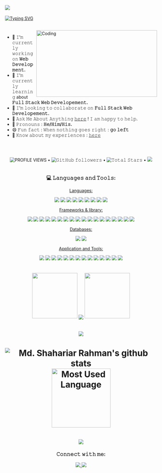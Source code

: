 <h1>
  <img src="https://www.internetcreation.net/wp-content/uploads/2015/04/banner-web-development.png"/>
</h1>

[![Typing SVG](https://readme-typing-svg.herokuapp.com?font=&size=48&duration=7000&color=26B2C9&center=true&vCenter=true&multiline=true&width=1500&height=125&lines=Hello+there!%F0%9F%91%8B%2C+I'm+Md.+Shahariar+Rahman;working+as+a+mern+stack+developer)](https://git.io/typing-svg)

<br/>
<img height="220" width="400" align="right" alt="Coding" src="https://cdn.dribbble.com/users/1162077/screenshots/5403918/media/a85c0dcdcc774c6f340b07518363d6fb.gif"/>

- 🔭 𝙸’𝚖 𝚌𝚞𝚛𝚛𝚎𝚗𝚝𝚕𝚢 𝚠𝚘𝚛𝚔𝚒𝚗𝚐 𝚘𝚗 **𝚆𝚎𝚋 𝙳𝚎𝚟𝚎𝚕𝚘𝚙𝚖𝚎𝚗𝚝.**
- 🌱 𝙸’𝚖 𝚌𝚞𝚛𝚛𝚎𝚗𝚝𝚕𝚢 𝚕𝚎𝚊𝚛𝚗𝚒𝚗𝚐 about **𝙵𝚞𝚕𝚕 𝚂𝚝𝚊𝚌𝚔 𝚆𝚎𝚋 𝙳𝚎𝚟𝚎𝚕𝚘𝚙𝚎𝚖𝚎𝚗𝚝.**
- 👯 𝙸’𝚖 𝚕𝚘𝚘𝚔𝚒𝚗𝚐 𝚝𝚘 𝚌𝚘𝚕𝚕𝚊𝚋𝚘𝚛𝚊𝚝𝚎 𝚘𝚗 **𝙵𝚞𝚕𝚕 𝚂𝚝𝚊𝚌𝚔 𝚆𝚎𝚋 𝙳𝚎𝚟𝚎𝚕𝚘𝚙𝚎𝚖𝚎𝚗𝚝.**
- 💬 𝙰𝚜𝚔 𝙼𝚎 𝙰𝚋𝚘𝚞𝚝 𝙰𝚗𝚢𝚝𝚑𝚒𝚗𝚐 [𝚑𝚎𝚛𝚎](https://www.linkedin.com/in/mdshahariarrahman/) ! 𝙸 𝚊𝚖 𝚑𝚊𝚙𝚙𝚢 𝚝𝚘 𝚑𝚎𝚕𝚙.
- 👨‍ 𝙿𝚛𝚘𝚗𝚘𝚞𝚗𝚜 : **𝙷𝚎/𝙷𝚒𝚖/𝙷𝚒𝚜.**
- 😄 𝙵𝚞𝚗 𝚏𝚊𝚌𝚝 : 𝚆𝚑𝚎𝚗 𝚗𝚘𝚝𝚑𝚒𝚗𝚐 𝚐𝚘𝚎𝚜 𝚛𝚒𝚐𝚑𝚝 : **𝚐𝚘 𝚕𝚎𝚏𝚝**
- 📄 𝙺𝚗𝚘𝚠 𝚊𝚋𝚘𝚞𝚝 𝚖𝚢 𝚎𝚡𝚙𝚎𝚛𝚒𝚎𝚗𝚌𝚎𝚜 : [𝚑𝚎𝚛𝚎](https://drive.google.com/file/d/10FBa_vy8DQ04U9Mg6bGPS4I6OMphBXda/view?usp=sharing)

<br/><br/>
<p align="center">
  <img alt = "PROFILE VIEWS" src="https://komarev.com/ghpvc/?username=shahariarrahman&color=brightgreen&style=flat&label=PROFILE+VIEWS"> •   
  <img alt="𝙶𝚒𝚝𝙷𝚞𝚋 𝚏𝚘𝚕𝚕𝚘𝚠𝚎𝚛𝚜" src="https://img.shields.io/github/followers/shahariarrahman?label=FOLLOWERS&style=flat"> •
  <img src="https://img.shields.io/github/stars/shahariarrahman?label=STARS&style=flat" alt="𝚃𝚘𝚝𝚊𝚕 𝚂𝚝𝚊𝚛𝚜"> •
  <a href="https://github.com/sponsors/shahariarrahman"><img src="https://img.shields.io/static/v1?label=SPONSOR&message=%E2%9D%A4&logo=GitHub&color=%23fe8e86&style=flat"/></a>
</p>
<h1></h1>
<h3 align="center">💻 𝙻𝚊𝚗𝚐𝚞𝚊𝚐𝚎𝚜 𝚊𝚗𝚍 𝚃𝚘𝚘𝚕𝚜:</h3>
<p  align="center">
<ins>Languages:</ins>
  <p  align="center">
    <img src="https://img.shields.io/badge/C-202124?style=for-the-badge&logo=c&logoColor=035494"/>
    <img src="https://img.shields.io/badge/Java-202124?style=for-the-badge&logo=openjdk&logoColor=db6900"/>
    <img src="https://img.shields.io/badge/Python-202124?style=for-the-badge&logo=python&logoColor=f2c53d"/>
    <img src="https://img.shields.io/badge/javascript-202124?&style=for-the-badge&logo=javascript&logoColor=e4d04b"/>
    <img src="https://img.shields.io/badge/TypeScript-202124?style=for-the-badge&logo=typescript&logoColor=2f72bc"/>
    <img src="https://img.shields.io/badge/node.js-202124?&style=for-the-badge&logo=node.js&logoColor=7cc327"/>
    <img src="https://img.shields.io/badge/html5-202124?style=for-the-badge&logo=html5&logoColor=e5542f"/>
    <img src="https://img.shields.io/badge/css3-202124?style=for-the-badge&logo=css3&logoColor=0088ca"/>
    <img src="https://img.shields.io/badge/php-202124?style=for-the-badge&logo=php&logoColor=4b568b"/>
  </p>
</p>

<p  align="center">
<ins>Frameworks & library:</ins>
  <p  align="center">
    <img src="https://img.shields.io/badge/react-202124?&style=for-the-badge&logo=react&logoColor=61DAFB"/>
    <img src="https://img.shields.io/badge/Redux-202124?&style=for-the-badge&logo=redux&logoColor=593D88"/>
    <img src="https://img.shields.io/badge/React_Router-202124?style=for-the-badge&logo=react-router&logoColor=CA4245"/>
    <img src="https://img.shields.io/badge/Vite-202124?style=for-the-badge&logo=Vite&logoColor=FFD62E"/>
    <img src="https://img.shields.io/badge/Create_React_App-202124?style=for-the-badge&logo=Create-React-App&logoColor=09D3AC"/>
    <img src="https://img.shields.io/badge/React_Query-202124?style=for-the-badge&logo=React-Query&logoColor=FF4154"/>
    <img src="https://img.shields.io/badge/React_Hook_Form-202124?style=for-the-badge&logo=React-Hook-Form&logoColor=EC5990"/>
    <img src="https://img.shields.io/badge/next.js-202124?style=for-the-badge&logo=nextdotjs&logoColor=white"/>
    <img src="https://img.shields.io/badge/React_Native-202124?style=for-the-badge&logo=react&logoColor=61DAFB"/>
    <img src="https://img.shields.io/badge/Tailwind_CSS-202124?style=for-the-badge&logo=tailwind-css&logoColor=06B6D4"/>
    <img src="https://img.shields.io/badge/Daisy_UI-202124?style=for-the-badge&logo=tailwind-css&logoColor=550deb"/>
    <img src="https://img.shields.io/badge/bootstrap-202124?&style=for-the-badge&logo=bootstrap&logoColor=7952B3"/>
    <img src="https://img.shields.io/badge/Material_UI-202124?style=for-the-badge&logo=mui&logoColor=007FFF"/>
    <img src="https://img.shields.io/badge/Express.js-202124?style=for-the-badge&logo=express&logoColor=e4d04b"/>
    <img src="https://img.shields.io/badge/JWT-202124?style=for-the-badge&logo=JSON%20web%20tokens&logoColor=ee0156"/>
    <img src="https://img.shields.io/badge/npm-202124?style=for-the-badge&logo=npm&logoColor=CB3837"/>
    <img src="https://img.shields.io/badge/eslint-202124?style=for-the-badge&logo=eslint&logoColor=3A33D1"/>
    <img src="https://img.shields.io/badge/prettier-202124?style=for-the-badge&logo=prettier&logoColor=F7BA3E"/>
  </p>
</p>

<p align="center">
   <ins>Databases:</ins>
  <p  align="center">
    <img src="https://img.shields.io/badge/MongoDB-202124?&style=for-the-badge&logo=mongodb&logoColor=47A248"/>
    <img src="https://img.shields.io/badge/MySQL-202124?style=for-the-badge&logo=mysql&logoColor=4479A1"/>
  </p>
</p>

<p align="center">
  <ins>Application and Tools:</ins>
  <p  align="center">
    <img src="https://img.shields.io/badge/Visual_Studio_Code-202124?style=for-the-badge&logo=visual-studio-code&logoColor=007ACC"/>
    <img src="https://img.shields.io/badge/git-202124?style=for-the-badge&logo=git&logoColor=F05032"/>
    <img src="https://img.shields.io/badge/github-202124?style=for-the-badge&logo=github&logoColor=000000"/>
    <img src="https://img.shields.io/badge/Figma-202124?style=for-the-badge&logo=Figma&logoColor=F24E1E"/>
    <img src="https://img.shields.io/badge/Chrome_DevTools-202124?style=for-the-badge&logo=Google-chrome&logoColor=dd3123"/>
    <img src="https://img.shields.io/badge/Firebase-202124?style=for-the-badge&logo=Firebase&logoColor=FFCA28"/>
    <img src="https://img.shields.io/badge/jira-202124?style=for-the-badge&logo=jira&logoColor=0052CC"/>
    <img src="https://img.shields.io/badge/Netlify-202124?style=for-the-badge&logo=netlify&logoColor=00C7B7"/>
    <img src="https://img.shields.io/badge/Heroku-202124?style=for-the-badge&logo=heroku&logoColor=625d9d"/>
    <img src="https://img.shields.io/badge/Vercel-202124?style=for-the-badge&logo=vercel&logoColor=000000"/>
    <img src="https://img.shields.io/badge/Microsoft_Office-202124?style=for-the-badge&logo=microsoft-office&logoColor=D83B01"/>
    <img src="https://img.shields.io/badge/Adobe_Photoshop-202124?style=for-the-badge&logo=Adobe-Photoshop&logoColor=31A8FF"/>
    <img src="https://img.shields.io/badge/Windows_11-202124?style=for-the-badge&logo=windows-11&logoColor=0078d4"/>
    <img src="https://img.shields.io/badge/Wondershare_Filmora-202124?style=for-the-badge&logo=Filmora&logoColor=0078D6"/>
  </p>
</p>
<h1></h1>

<p align="center">
  <img height="150" width="150" src="https://i.ibb.co/1QTBkFN/left.webp">
  <img align="center" src="https://github-readme-streak-stats.herokuapp.com/?user=shahariarrahman&theme=dark&hide_border=true"/>
  <img height="150" width="150" src="https://i.ibb.co/TrNhMtt/right.webp">
</p>
<h1></h1>
<h1 align="center">
  <img src="https://github-profile-trophy.vercel.app?username=shahariarrahman&&margin-w=15&margin-h=15&no-bg=true&no-frame=true&theme=juicyfresh&column=7">
</h1> 
<h1 align="center">
    <img 
         align="center"
         alt="Md. Shahariar Rahman's github stats"
         src="https://github-readme-stats-git-masterrstaa-rickstaa.vercel.app/api?username=ShahariarRahman&show_icons=true&theme=darcula&hide_border=true&count_private=true&icon_color=777777"
     />
    <img 
         align="center" 
         height="195px" 
         alt="Most Used Language"
         src="https://github-readme-stats-git-masterrstaa-rickstaa.vercel.app/api/top-langs/?username=ShahariarRahman&theme=darcula&hide_border=true" 
     />
</h1> 

<h1 align="center"><img src="https://github-readme-activity-graph.vercel.app/graph?username=ShahariarRahman&hide_border=true&theme=xcode&count_private=true" /></h1>
 
<p>
  <h3 align="center">𝙲𝚘𝚗𝚗𝚎𝚌𝚝 𝚠𝚒𝚝𝚑 𝚖𝚎:</h3>
  <p align="center">
      <a href="https://www.linkedin.com/in/mdshahariarrahman/">
        <img src="https://img.shields.io/badge/Linkedin-202124?style=for-the-badge&logo=linkedin&logoColor=ffffff"/>
     </a>
      <a href="https://md-shahariar-rahman.web.app/">
        <img src="https://img.shields.io/badge/Portfolio-202124?style=for-the-badge&logo=firefox&logoColor=FF7139"/>
    </a>
</p>



